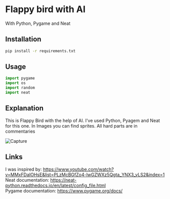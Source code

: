 # Flappy bird with AI

With Python, Pygame and Neat

## Installation

```bash
pip install -r requirements.txt
```

## Usage

```python
import pygame
import os
import random
import neat
```

## Explanation

This is Flappy Bird with the help of AI. I've used Python, Pyagem and Neat for this one. In Images you can find sprites. All hard parts are in commentaries

![Capture](https://user-images.githubusercontent.com/68854878/134802592-adc0740c-673b-4816-8dc6-07f5c3cffbe6.PNG)

## Links

I was inspired by: https://www.youtube.com/watch?v=MMxFDaIOHsE&list=PLzMcBGfZo4-lwGZWXz5Qgta_YNX3_vLS2&index=1 <br />
Neat documentation: https://neat-python.readthedocs.io/en/latest/config_file.html <br />
Pygame documentation: https://www.pygame.org/docs/
